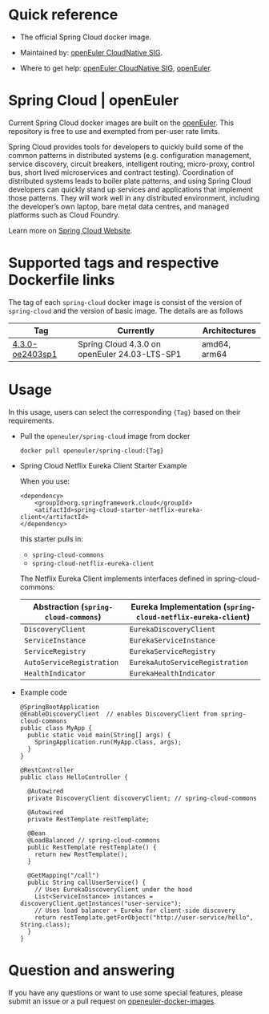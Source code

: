 # Quick reference

- The official Spring Cloud docker image.

- Maintained by: [openEuler CloudNative SIG](https://gitee.com/openeuler/cloudnative).

- Where to get help: [openEuler CloudNative SIG](https://gitee.com/openeuler/cloudnative), [openEuler](https://gitee.com/openeuler/community).

# Spring Cloud | openEuler
Current Spring Cloud docker images are built on the [openEuler](https://repo.openeuler.org/). This repository is free to use and exempted from per-user rate limits.

Spring Cloud provides tools for developers to quickly build some of the common patterns in distributed systems (e.g. configuration management, service discovery, circuit breakers, intelligent routing, micro-proxy, control bus, short lived microservices and contract testing). Coordination of distributed systems leads to boiler plate patterns, and using Spring Cloud developers can quickly stand up services and applications that implement those patterns. They will work well in any distributed environment, including the developer’s own laptop, bare metal data centres, and managed platforms such as Cloud Foundry.

Learn more on [Spring Cloud Website](https://spring.io/projects/spring-cloud)⁠.

# Supported tags and respective Dockerfile links
The tag of each `spring-cloud` docker image is consist of the version of `spring-cloud` and the version of basic image. The details are as follows

| Tag                                                                                                                                   | Currently                                     | Architectures |
|---------------------------------------------------------------------------------------------------------------------------------------|-----------------------------------------------|---------------|
| [4.3.0-oe2403sp1](https://gitee.com/openeuler/openeuler-docker-images/blob/master/Others/spring-cloud/4.3.0/24.03-lts-sp1/Dockerfile) | Spring Cloud 4.3.0 on openEuler 24.03-LTS-SP1 | amd64, arm64  |

# Usage
In this usage, users can select the corresponding `{Tag}` based on their requirements.

- Pull the `openeuler/spring-cloud` image from docker

    ```
    docker pull openeuler/spring-cloud:{Tag}
    ```
    
- Spring Cloud Netflix Eureka Client Starter Example

    When you use:
    ```
    <dependency>
        <groupId>org.springframework.cloud</groupId>
        <atifactId>spring-cloud-starter-netflix-eureka-client</artifactId>
    </dependency>
    ```
    this starter pulls in:
    * `spring-cloud-commons`
    * `spring-cloud-netflix-eureka-client`

    The Netflix Eureka Client implements interfaces defined in spring-cloud-commons:

    | Abstraction (`spring-cloud-commons`) | Eureka Implementation (`spring-cloud-netflix-eureka-client`) |
    |--------------------------------------|--------------------------------------------------------------|
    | `DiscoveryClient`                    | `EurekaDiscoveryClient`                                      |
    | `ServiceInstance`                    | `EurekaServiceInstance`                                      |
    | `ServiceRegistry`                    | `EurekaServiceRegistry`                                      |
    | `AutoServiceRegistration`            | `EurekaAutoServiceRegistration`                              |
    | `HealthIndicator`                    | `EurekaHealthIndicator`                                      |


- Example code

    ```
    @SpringBootApplication
    @EnableDiscoveryClient  // enables DiscoveryClient from spring-cloud-commons
    public class MyApp {
      public static void main(String[] args) {
        SpringApplication.run(MyApp.class, args);
      }
    }
    
    @RestController
    public class HelloController {
    
      @Autowired
      private DiscoveryClient discoveryClient; // spring-cloud-commons
    
      @Autowired
      private RestTemplate restTemplate;
    
      @Bean
      @LoadBalanced // spring-cloud-commons
      public RestTemplate restTemplate() {
        return new RestTemplate();
      }
    
      @GetMapping("/call")
      public String callUserService() {
        // Uses EurekaDiscoveryClient under the hood
        List<ServiceInstance> instances = discoveryClient.getInstances("user-service");
        // Uses load balancer + Eureka for client-side discovery
        return restTemplate.getForObject("http://user-service/hello", String.class);
      }
    }
    ```
 
# Question and answering
If you have any questions or want to use some special features, please submit an issue or a pull request on [openeuler-docker-images](https://gitee.com/openeuler/openeuler-docker-images).